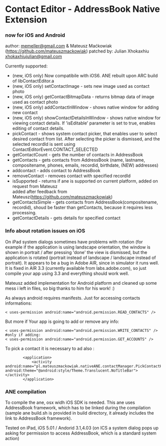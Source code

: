 # Contact Editor - AddressBook Native Extension #
### now for iOS and Android ###
author: memeller@gmail.com & Mateusz Maćkowiak (https://github.com/mateuszmackowiak)
patched by: Julian Xhokaxhiu <xhokaxhiujulian@gmail.com>

Currently supported:

* (new, iOS only) Now compatibile with iOS6. ANE rebuilt upon ARC build of libContactEditor.a
* (new, iOS only) setContactImage - sets new image used as contact photo
* (new, iOS only) getContactBitmapData - returns bitmap data of image used as contact photo
* (new, iOS only) addContactInWindow - shows native window for adding new contact
* (new, iOS only) showContactDetailsInWindow - shows native window for viewing contact details. If 'isEditable' parameter is set to true, enables editing of contact details.
* pickContact - shows system contact picker, that enables user to select desired contact from list. After selecting the picker is dismissed, and the selected recordId is sent using ContactEditorEvent.CONTACT_SELECTED 
* getContactCount - gets the number of contacts in AddressBook
* getContacts - gets contacts from AddressBook (name, lastname, compositename, phones, emails, recordid, birthdate, (NEW) addresses)
* addcontact - adds contact to AddressBook
* removeContact - removes contact with specified recordId
* isSupported - returns if ane is supported on current platform, added on request from Mateusz  
added after feedback from Mateusz(https://github.com/mateuszmackowiak)
* getContactsSimple - gets contacts from AddressBook(compositename, recordid), shoud be faster than getContacts, because it requires less processing.
* getContactDetails - gets details for specified contact

### Info about rotation issues on iOS ###
On iPad system dialogs sometimes have problems with rotation (for example if the application is using landscape orientation, the window is shown in portrait / after pressing 'done' the view is dismissed, but the application is rotated (portrait instead of landscape / landscape instead of portrait). It appears to be a bug in Adobe AIR, since in simulator it runs well. It is fixed in AIR 3.3 (currently available from labs.adobe.com), so just compile your app using 3.3 and everything should work well.


Mateusz added implementation for Android platform and cleaned up some mess i left in files, so big thanks to him for his work! :)

As always android requires manifests. Just for accessing contacts informations:

    < uses-permission android:name="android.permission.READ_CONTACTS" />
  
But more if Your app is going to add or remove any info:

    < uses-permission android:name="android.permission.WRITE_CONTACTS" />
    #only if adding:
    < uses-permission android:name="android.permission.GET_ACCOUNTS" />
    
To pick a contact it is necessary to ad also : 
			
			<application>
				<activity android:name="pl.mateuszmackowiak.nativeANE.contactManager.PickContactHandler" android:theme="@android:style/Theme.Translucent.NoTitleBar"></activity>
			</application>
			
### ANE compilation ###
To compile the ane, osx widh iOS SDK is needed. This ane uses AddressBook framework, which has to be linked during the compilation (sample ane build.sh is provided in build directory, it already includes the link to AddressBook framework).

Tested on iPad, iOS 5.01 / Andorid 3.1,4.03
(on ICS a system dialog pops up asking for permission to access AddressBook, which is a standard system action)